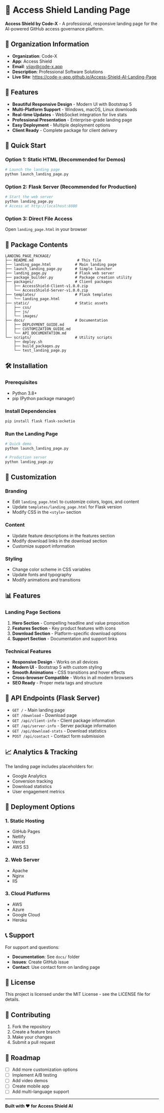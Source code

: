 # 🎨 Access Shield Landing Page

**Access Shield by Code-X** - A professional, responsive landing page for the AI-powered GitHub access governance platform.

## 🏢 Organization Information

- **Organization**: Code-X
- **App**: Access Shield
- **Email**: vijay@code-x.app
- **Description**: Professional Software Solutions
- **Live Site**: https://code-x-app.github.io/Access-Shield-AI-Landing-Page

## 🌟 Features

- **Beautiful Responsive Design** - Modern UI with Bootstrap 5
- **Multi-Platform Support** - Windows, macOS, Linux downloads
- **Real-time Updates** - WebSocket integration for live stats
- **Professional Presentation** - Enterprise-grade landing page
- **Easy Deployment** - Multiple deployment options
- **Client Ready** - Complete package for client delivery

## 🚀 Quick Start

### Option 1: Static HTML (Recommended for Demos)
```bash
# Launch the landing page
python launch_landing_page.py
```

### Option 2: Flask Server (Recommended for Production)
```bash
# Start the web server
python landing_page.py
# Access at http://localhost:8080
```

### Option 3: Direct File Access
Open `landing_page.html` in your browser

## 📁 Package Contents

```
LANDING_PAGE_PACKAGE/
├── README.md                    # This file
├── landing_page.html           # Main landing page
├── launch_landing_page.py      # Simple launcher
├── landing_page.py             # Flask web server
├── package_builder.py          # Package creation utility
├── packages/                   # Client packages
│   ├── AccessShield-Client-v1.0.0.zip
│   └── AccessShield-Server-v1.0.0.zip
├── templates/                  # Flask templates
│   └── landing_page.html
├── static/                     # Static assets
│   ├── css/
│   ├── js/
│   └── images/
├── docs/                       # Documentation
│   ├── DEPLOYMENT_GUIDE.md
│   ├── CUSTOMIZATION_GUIDE.md
│   └── API_DOCUMENTATION.md
└── scripts/                    # Utility scripts
    ├── deploy.sh
    ├── build_packages.py
    └── test_landing_page.py
```

## 🛠️ Installation

### Prerequisites
- Python 3.8+
- pip (Python package manager)

### Install Dependencies
```bash
pip install flask flask-socketio
```

### Run the Landing Page
```bash
# Quick demo
python launch_landing_page.py

# Production server
python landing_page.py
```

## 🎨 Customization

### Branding
- Edit `landing_page.html` to customize colors, logos, and content
- Update `templates/landing_page.html` for Flask version
- Modify CSS in the `<style>` section

### Content
- Update feature descriptions in the features section
- Modify download links in the download section
- Customize support information

### Styling
- Change color scheme in CSS variables
- Update fonts and typography
- Modify animations and transitions

## 📊 Features

### Landing Page Sections
1. **Hero Section** - Compelling headline and value proposition
2. **Features Section** - Key product features with icons
3. **Download Section** - Platform-specific download options
4. **Support Section** - Documentation and support links

### Technical Features
- **Responsive Design** - Works on all devices
- **Modern UI** - Bootstrap 5 with custom styling
- **Smooth Animations** - CSS transitions and hover effects
- **Cross-browser Compatible** - Works in all modern browsers
- **SEO Ready** - Proper meta tags and structure

## 🔧 API Endpoints (Flask Server)

- `GET /` - Main landing page
- `GET /download` - Download page
- `GET /api/client-info` - Client package information
- `GET /api/server-info` - Server package information
- `GET /api/download-stats` - Download statistics
- `POST /api/contact` - Contact form submission

## 📈 Analytics & Tracking

The landing page includes placeholders for:
- Google Analytics
- Conversion tracking
- Download statistics
- User engagement metrics

## 🚀 Deployment Options

### 1. Static Hosting
- GitHub Pages
- Netlify
- Vercel
- AWS S3

### 2. Web Server
- Apache
- Nginx
- IIS

### 3. Cloud Platforms
- AWS
- Azure
- Google Cloud
- Heroku

## 📞 Support

For support and questions:
- **Documentation**: See `docs/` folder
- **Issues**: Create GitHub issue
- **Contact**: Use contact form on landing page

## 📄 License

This project is licensed under the MIT License - see the LICENSE file for details.

## 🤝 Contributing

1. Fork the repository
2. Create a feature branch
3. Make your changes
4. Submit a pull request

## 🎯 Roadmap

- [ ] Add more customization options
- [ ] Implement A/B testing
- [ ] Add video demos
- [ ] Create mobile app
- [ ] Add multi-language support

---

**Built with ❤️ for Access Shield AI**
